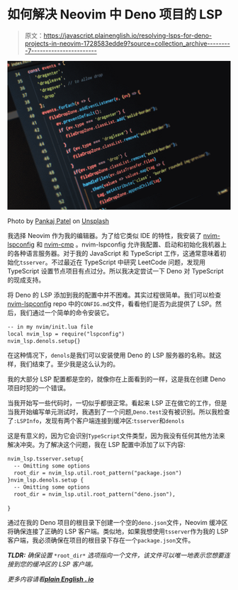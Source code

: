 # 如何解决 Neovim 中 Deno 项目的 LSP

> 原文：<https://javascript.plainenglish.io/resolving-lsps-for-deno-projects-in-neovim-1728583edde9?source=collection_archive---------7----------------------->

![](img/3d988e159fee9ea33799467e4ea0da4a.png)

Photo by [Pankaj Patel](https://unsplash.com/@pankajpatel?utm_source=medium&utm_medium=referral) on [Unsplash](https://unsplash.com?utm_source=medium&utm_medium=referral)

我选择 Neovim 作为我的编辑器。为了给它类似 IDE 的特性，我安装了 [nvim-lspconfig](https://github.com/neovim/nvim-lspconfig) 和 [nvim-cmp](https://github.com/hrsh7th/nvim-cmp) 。nvim-lspconfig 允许我配置、启动和初始化我机器上的各种语言服务器。对于我的 JavaScript 和 TypeScript 工作，这通常意味着初始化`tsserver`。不过最近在 TypeScript 中研究 LeetCode 问题，发现用 TypeScript 设置节点项目有点过分。所以我决定尝试一下 Deno 对 TypeScript 的现成支持。

将 Deno 的 LSP 添加到我的配置中并不困难。其实过程很简单。我们可以检查 [nvim-lspconfig](https://github.com/neovim/nvim-lspconfig) repo 中的`CONFIG.md`文件，看看他们是否为此提供了 LSP。然后，我们通过一个简单的命令安装它。

```
-- in my nvim/init.lua file
local nvim_lsp = require("lspconfig")
nvim_lsp.denols.setup{}
```

在这种情况下，`denols`是我们可以安装使用 Deno 的 LSP 服务器的名称。就这样，我们结束了。至少我是这么认为的。

我的大部分 LSP 配置都是空的，就像你在上面看到的一样，这是我在创建 Deno 项目时犯的一个错误。

当我开始写一些代码时，一切似乎都很正常。看起来 LSP 正在做它的工作，但是当我开始编写单元测试时，我遇到了一个问题,`Deno.test`没有被识别。所以我检查了`:LSPInfo`，发现有两个客户端连接到缓冲区:`tsserver`和`denols`

这是有意义的，因为它会识别`TypeScript`文件类型，因为我没有任何其他方法来解决冲突。为了解决这个问题，我在 LSP 配置中添加了以下内容:

```
nvim_lsp.tsserver.setup{
  -- Omitting some options
  root_dir = nvim_lsp.util.root_pattern("package.json")
}nvim_lsp.denols.setup {
  -- Omitting some options
  root_dir = nvim_lsp.util.root_pattern("deno.json"),

}
```

通过在我的 Deno 项目的根目录下创建一个空的`deno.json`文件，Neovim 缓冲区将确保连接了正确的 LSP 客户端。类似地，如果我想使用`tsserver`作为我的 LSP 客户端，我必须确保在项目的根目录下存在一个`package.json`文件。

***TLDR:*** *确保设置* `*root_dir*` *选项指向一个文件，该文件可以唯一地表示您想要连接到您的缓冲区的 LSP 客户端。*

*更多内容请看*[***plain English . io***](http://plainenglish.io/)